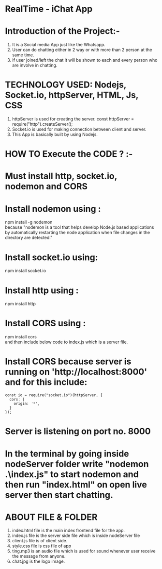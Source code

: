 

# RealTime - iChat App
# Introduction of the Project:-
1. It is a Social media App just like the Whatsapp.
2. User can do chatting either in 2 way or with more than 2 person at the same time.
3. If user joined/left the chat it will be shown to each and every person who are involve in chatting.



# TECHNOLOGY USED: Nodejs, Socket.io, httpServer, HTML, Js, CSS
1. httpServer is used for creating the server.
   const httpServer = require("http").createServer();
2. Socket.io is used for making connection between client and server.
3. This App is basically built by using Nodejs.


# HOW TO Execute the CODE ? :-

# Must install http, socket.io, nodemon and CORS
# Install nodemon using : 
npm install -g nodemon   
because "nodemon is a tool that helps develop Node.js based applications by automatically restarting the node application when file changes in the directory are  detected."
# Install socket.io using: 
  npm install socket.io
# Install http using : 
  npm install http
# Install CORS using : 
 npm install cors  
 and then include below code to index.js which is a server file.
# Install CORS because server is running on 'http://localhost:8000' and for this include: 
    const io = require("socket.io")(httpServer, {
      cors: {
        origin: '*',
      }
    }); 
# Server is listening on port no. 8000
# In the terminal by going inside nodeServer folder write  "nodemon .\index.js"  to start nodemon and then run "index.html" on open live server then start chatting. 


#  ABOUT FILE & FOLDER
1. index.html file is the main index frontend file for the app.
2. index.js file is the server side file which is inside nodeServer file
3. client.js file is of client side.
4. style.css file is css file of app
5. ting.mp3 is an audio file which is used for sound whenever user receive the message from anyone.
6. chat.jpg is the logo image.
